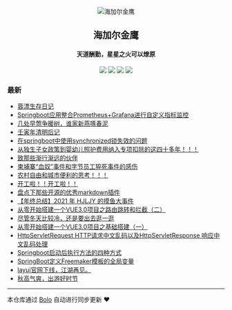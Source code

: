 <p align="center"><img alt="海加尔金鹰" src="https://www.hjljy.cn/favicon.png"></p><h2 align="center">
海加尔金鹰
</h2>

<h4 align="center">天道酬勤，星星之火可以燎原</h4>
<p align="center"><a title="海加尔金鹰" target="_blank" href="https://github.com/hjljy/bolo-blog"><img src="https://img.shields.io/github/last-commit/hjljy/bolo-blog.svg?style=flat-square&color=FF9900"></a>
<a title="GitHub repo size in bytes" target="_blank" href="https://github.com/hjljy/bolo-blog"><img src="https://img.shields.io/github/repo-size/hjljy/bolo-blog.svg?style=flat-square"></a>
<a title="Bolo Version" target="_blank" href="https://github.com/adlered/bolo-solo"><img src="https://img.shields.io/badge/bolo-v2.5 稳定版-f1e05a.svg?style=flat-square&color=blueviolet"></a>
<a title="Hits" target="_blank" href="https://github.com/88250/hits"><img src="https://hits.b3log.org/hjljy/bolo-blog.svg"></a></p>

### 最新

* [蓉漂生存日记](https://www.hjljy.cn/articles/2022/05/12/1652319680575.html)
* [Springboot应用整合Prometheus+Grafana进行自定义指标监控](https://www.hjljy.cn/articles/2022/05/09/1652075818581.html)
* [几处早莺争暖树，谁家新燕啄春泥](https://www.hjljy.cn/articles/2022/04/29/1651217010850.html)
* [壬寅年清明后记](https://www.hjljy.cn/articles/2022/04/07/1649309057931.html)
* [在springboot中使用synchronized锁失效的问题](https://www.hjljy.cn/articles/2022/03/31/1648698307267.html)
* [从独生子女政策到婴幼儿照护费用纳入专项扣除的这四十多年！！！](https://www.hjljy.cn/articles/2022/03/29/1648535210584.html)
* [致那些渐行渐远的伙伴](https://www.hjljy.cn/articles/2022/03/07/1646636580882.html)
* [柬埔寨“血奴”事件和字节员工猝死事件的感伤](https://www.hjljy.cn/articles/2019/01/24/1645686989186.html)
* [农村自由和城市便利的思考！！！](https://www.hjljy.cn/articles/2022/02/14/1644832925862.html)
* [开工啦！！开工啦！！](https://www.hjljy.cn/articles/2022/02/10/1644459447142.html)
* [盘点下那些开源的优秀markdown插件](https://www.hjljy.cn/articles/2021/12/24/1640317140995.html)
* [【年终总结】2021 年 HJLJY 的摸鱼大事件](https://www.hjljy.cn/articles/2021/12/02/1638413667847.html)
* [从零开始搭建一个VUE3.0项目之路由跳转和拦截（二）](https://www.hjljy.cn/articles/2021/11/22/1637575794867.html)
* [尽管冬天比较冷，还是要出去逛一逛](https://www.hjljy.cn/articles/2021/01/08/1637569273621.html)
* [从零开始搭建一个VUE3.0项目之基础搭建（一）](https://www.hjljy.cn/articles/2021/10/27/1635327694177.html)
* [HttpServletRequest HTTP请求中文乱码以及HttpServletResponse 响应中文乱码处理](https://www.hjljy.cn/articles/2021/10/26/1635240333691.html)
* [Springboot启动后执行方法的四种方式](https://www.hjljy.cn/articles/2021/10/22/1634888560360.html)
* [SpringBoot定义Freemaker模板的全局变量](https://www.hjljy.cn/articles/2021/10/20/1634698895427.html)
* [layui官网下线，江湖再见。](https://www.hjljy.cn/articles/2021/09/27/1632727858388.html)
* [秋高气爽，出游好时节](https://www.hjljy.cn/articles/2021/09/22/1632304935963.html)



---

本仓库通过 [Bolo](https://github.com/adlered/bolo-solo) 自动进行同步更新 ❤️ 